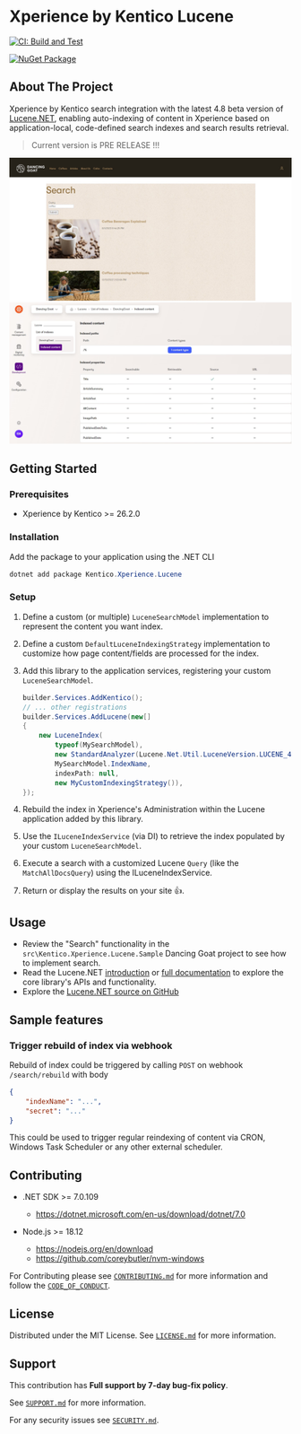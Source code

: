 # Xperience by Kentico Lucene

[![CI: Build and Test](https://github.com/Kentico/xperience-by-kentico-lucene/actions/workflows/ci.yml/badge.svg?branch=main)](https://github.com/Kentico/xperience-by-kentico-lucene/actions/workflows/ci.yml)

[![NuGet Package](https://img.shields.io/nuget/v/Kentico.Xperience.Lucene.svg)](https://www.nuget.org/packages/Kentico.Xperience.Lucene)

## About The Project

Xperience by Kentico search integration with the latest 4.8 beta version of [Lucene.NET](https://github.com/apache/lucenenet),
enabling auto-indexing of content in Xperience based on application-local, code-defined search indexes and search results retrieval.

> Current version is PRE RELEASE !!!

![Example search results](https://raw.githubusercontent.com/Kentico/xperience-by-kentico-lucene/main/images/dancing-goat-search-results.jpg)
![Example Xperience admin index viwe](https://raw.githubusercontent.com/Kentico/xperience-by-kentico-lucene/main/images/dancing-goat-lucene-index-admin.jpg)

## Getting Started

### Prerequisites

- Xperience by Kentico >= 26.2.0

### Installation

Add the package to your application using the .NET CLI

```powershell
dotnet add package Kentico.Xperience.Lucene
```

### Setup

1. Define a custom (or multiple) `LuceneSearchModel` implementation to represent the content you want index.
1. Define a custom `DefaultLuceneIndexingStrategy` implementation to customize how page content/fields are processed for the index.
1. Add this library to the application services, registering your custom `LuceneSearchModel`.

   ```csharp
   builder.Services.AddKentico();
   // ... other registrations
   builder.Services.AddLucene(new[]
   {
       new LuceneIndex(
           typeof(MySearchModel),
           new StandardAnalyzer(Lucene.Net.Util.LuceneVersion.LUCENE_48),
           MySearchModel.IndexName,
           indexPath: null,
           new MyCustomIndexingStrategy()),
   });
   ```

1. Rebuild the index in Xperience's Administration within the Lucene application added by this library.
1. Use the `ILuceneIndexService` (via DI) to retrieve the index populated by your custom `LuceneSearchModel`.
1. Execute a search with a customized Lucene `Query` (like the `MatchAllDocsQuery`) using the ILuceneIndexService.
1. Return or display the results on your site 👍.

## Usage

- Review the "Search" functionality in the `src\Kentico.Xperience.Lucene.Sample` Dancing Goat project to see how to implement search.
- Read the Lucene.NET [introduction](https://lucenenet.apache.org/) or [full documentation](https://lucenenet.apache.org/docs/4.8.0-beta00016/) to explore the core library's APIs and functionality.
- Explore the [Lucene.NET source on GitHub](https://github.com/apache/lucenenet)

## Sample features

### Trigger rebuild of index via webhook
Rebuild of index could be triggered by calling `POST` on webhook `/search/rebuild` with body
```json
{ 
    "indexName": "...",
    "secret": "..."
}
```

This could be used to trigger regular reindexing of content via CRON, Windows Task Scheduler or any other external scheduler.

## Contributing

- .NET SDK >= 7.0.109

  - <https://dotnet.microsoft.com/en-us/download/dotnet/7.0>

- Node.js >= 18.12

  - <https://nodejs.org/en/download>
  - <https://github.com/coreybutler/nvm-windows>

For Contributing please see [`CONTRIBUTING.md`](https://github.com/Kentico/.github/blob/main/CONTRIBUTING.md) for more information and follow the [`CODE_OF_CONDUCT`](https://github.com/Kentico/.github/blob/main/CODE_OF_CONDUCT.md).

## License

Distributed under the MIT License. See [`LICENSE.md`](./LICENSE.md) for more information.

## Support

This contribution has **Full support by 7-day bug-fix policy**.

See [`SUPPORT.md`](https://github.com/Kentico/.github/blob/main/SUPPORT.md#full-support) for more information.

For any security issues see [`SECURITY.md`](https://github.com/Kentico/.github/blob/main/SECURITY.md).
